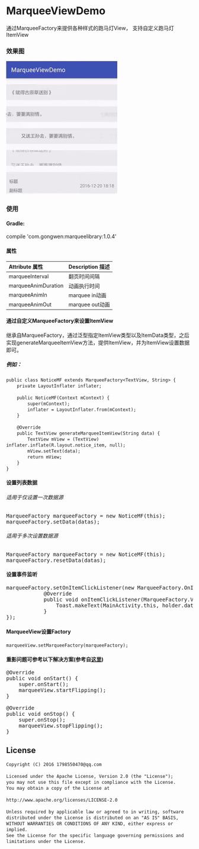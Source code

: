 # MarqueeViewDemo
通过MarqueeFactory来提供各种样式的跑马灯View，
支持自定义跑马灯ItemView

### 效果图
<img src="/screenshot/screen_shot.gif"/>

### 使用

#### Gradle:
compile 'com.gongwen:marqueelibrary:1.0.4'

#### 属性

| Attribute 属性          | Description 描述 |
|:---				     |:---|
| marqueeInterval         |    翻页时间间隔       |
| marqueeAnimDuration         | 动画执行时间            |
| marqueeAnimIn         |  marquee in动画          |
| marqueeAnimOut         | marquee out动画          |

#### 通过自定义MarqueeFactory来设置ItemView
继承自MarqueeFactory，通过泛型指定ItemView类型以及ItemData类型，之后实现generateMarqueeItemView方法，提供ItemView，并为ItemView设置数据即可。
##### 例如：
```
public class NoticeMF extends MarqueeFactory<TextView, String> {
    private LayoutInflater inflater;

    public NoticeMF(Context mContext) {
        super(mContext);
        inflater = LayoutInflater.from(mContext);
    }

    @Override
    public TextView generateMarqueeItemView(String data) {
        TextView mView = (TextView) inflater.inflate(R.layout.notice_item, null);
        mView.setText(data);
        return mView;
    }
}
```

#### 设置列表数据
###### 适用于仅设置一次数据源
<pre>
MarqueeFactory<TextView, String> marqueeFactory = new NoticeMF(this);
marqueeFactory.setData(datas);
</pre>
###### 适用于多次设置数据源
<pre>
MarqueeFactory<TextView, String> marqueeFactory = new NoticeMF(this);
marqueeFactory.resetData(datas);
</pre>
#### 设置事件监听
<pre>
marqueeFactory.setOnItemClickListener(new MarqueeFactory.OnItemClickListener<TextView, String>() {
            @Override
            public void onItemClickListener(MarqueeFactory.ViewHolder<TextView, String> holder) {
                Toast.makeText(MainActivity.this, holder.data, Toast.LENGTH_SHORT).show();
            }
});
</pre>

#### MarqueeView设置Factory
<code>marqueeView.setMarqueeFactory(marqueeFactory);</code>


#### 重影问题可参考以下解决方案(参考自[这里](https://github.com/sfsheng0322/MarqueeView))

<pre>
@Override
public void onStart() {
    super.onStart();
    marqueeView.startFlipping();
}

@Override
public void onStop() {
    super.onStop();
    marqueeView.stopFlipping();
}
</pre>
License
--
    Copyright (C) 2016 1798550470@qq.com

    Licensed under the Apache License, Version 2.0 (the "License");
    you may not use this file except in compliance with the License.
    You may obtain a copy of the License at

    http://www.apache.org/licenses/LICENSE-2.0

    Unless required by applicable law or agreed to in writing, software
    distributed under the License is distributed on an "AS IS" BASIS,
    WITHOUT WARRANTIES OR CONDITIONS OF ANY KIND, either express or implied.
    See the License for the specific language governing permissions and
    limitations under the License.